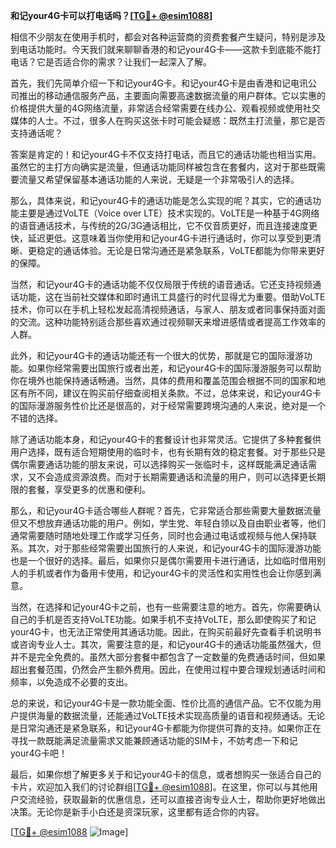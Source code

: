 **和记your4G卡可以打电话吗？[[TG💪+ @esim1088](https://t.me/s/esim1088)]**

相信不少朋友在使用手机时，都会对各种运营商的资费套餐产生疑问，特别是涉及到电话功能时。今天我们就来聊聊香港的和记your4G卡——这款卡到底能不能打电话？它是否适合你的需求？让我们一起深入了解。

首先，我们先简单介绍一下和记your4G卡。和记your4G卡是由香港和记电讯公司推出的移动通信服务产品，主要面向需要高速数据流量的用户群体。它以实惠的价格提供大量的4G网络流量，非常适合经常需要在线办公、观看视频或使用社交媒体的人士。不过，很多人在购买这张卡时可能会疑惑：既然主打流量，那它是否支持通话呢？

答案是肯定的！和记your4G卡不仅支持打电话，而且它的通话功能也相当实用。虽然它的主打方向确实是流量，但通话功能同样被包含在套餐内，这对于那些既需要流量又希望保留基本通话功能的人来说，无疑是一个非常吸引人的选择。

那么，具体来说，和记your4G卡的通话功能是怎么实现的呢？其实，它的通话功能主要是通过VoLTE（Voice over LTE）技术实现的。VoLTE是一种基于4G网络的语音通话技术，与传统的2G/3G通话相比，它不仅音质更好，而且连接速度更快，延迟更低。这意味着当你使用和记your4G卡进行通话时，你可以享受到更清晰、更稳定的通话体验。无论是日常沟通还是紧急联系，VoLTE都能为你带来更好的保障。

当然，和记your4G卡的通话功能不仅仅局限于传统的语音通话。它还支持视频通话功能，这在当前社交媒体和即时通讯工具盛行的时代显得尤为重要。借助VoLTE技术，你可以在手机上轻松发起高清视频通话，与家人、朋友或者同事保持面对面的交流。这种功能特别适合那些喜欢通过视频聊天来增进感情或者提高工作效率的人群。

此外，和记your4G卡的通话功能还有一个很大的优势，那就是它的国际漫游功能。如果你经常需要出国旅行或者出差，和记your4G卡的国际漫游服务可以帮助你在境外也能保持通话畅通。当然，具体的费用和覆盖范围会根据不同的国家和地区有所不同，建议在购买前仔细查阅相关条款。不过，总体来说，和记your4G卡的国际漫游服务性价比还是很高的，对于经常需要跨境沟通的人来说，绝对是一个不错的选择。

除了通话功能本身，和记your4G卡的套餐设计也非常灵活。它提供了多种套餐供用户选择，既有适合短期使用的临时卡，也有长期有效的稳定套餐。对于那些只是偶尔需要通话功能的朋友来说，可以选择购买一张临时卡，这样既能满足通话需求，又不会造成资源浪费。而对于长期需要通话和流量的用户，则可以选择更长期限的套餐，享受更多的优惠和便利。

那么，和记your4G卡适合哪些人群呢？首先，它非常适合那些需要大量数据流量但又不想放弃通话功能的用户。例如，学生党、年轻白领以及自由职业者等，他们通常需要随时随地处理工作或学习任务，同时也会通过电话或视频与他人保持联系。其次，对于那些经常需要出国旅行的人来说，和记your4G卡的国际漫游功能也是一个很好的选择。最后，如果你只是偶尔需要用卡进行通话，比如临时借用别人的手机或者作为备用卡使用，和记your4G卡的灵活性和实用性也会让你感到满意。

当然，在选择和记your4G卡之前，也有一些需要注意的地方。首先，你需要确认自己的手机是否支持VoLTE功能。如果手机不支持VoLTE，那么即使购买了和记your4G卡，也无法正常使用其通话功能。因此，在购买前最好先查看手机说明书或咨询专业人士。其次，需要注意的是，和记your4G卡的通话功能虽然强大，但并不是完全免费的。虽然大部分套餐中都包含了一定数量的免费通话时间，但如果超出套餐范围，仍然会产生额外费用。因此，在使用过程中要合理规划通话时间和频率，以免造成不必要的支出。

总的来说，和记your4G卡是一款功能全面、性价比高的通信产品。它不仅能为用户提供海量的数据流量，还能通过VoLTE技术实现高质量的语音和视频通话。无论是日常沟通还是紧急联系，和记your4G卡都能为你提供可靠的支持。如果你正在寻找一款既能满足流量需求又能兼顾通话功能的SIM卡，不妨考虑一下和记your4G卡吧！

最后，如果你想了解更多关于和记your4G卡的信息，或者想购买一张适合自己的卡片，欢迎加入我们的讨论群组[[TG💪+ @esim1088](https://t.me/s/esim1088)]。在这里，你可以与其他用户交流经验，获取最新的优惠信息，还可以直接咨询专业人士，帮助你更好地做出决策。无论你是新手小白还是资深玩家，这里都有适合你的内容。

[[TG💪+ @esim1088](https://t.me/s/esim1088) ![Image](https://i.postimg.cc/4NQfJmqS/Snipaste-2025-05-13-00-14-12.png)]